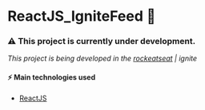 # ReactJS_IgniteFeed 🚀

### ⚠ This project is currently under development.
_This project is being developed in the [rockeatseat](https://www.rocketseat.com.br/) | ignite_

#### ⚡ Main technologies used
- [ReactJS](https://pt-br.reactjs.org/)